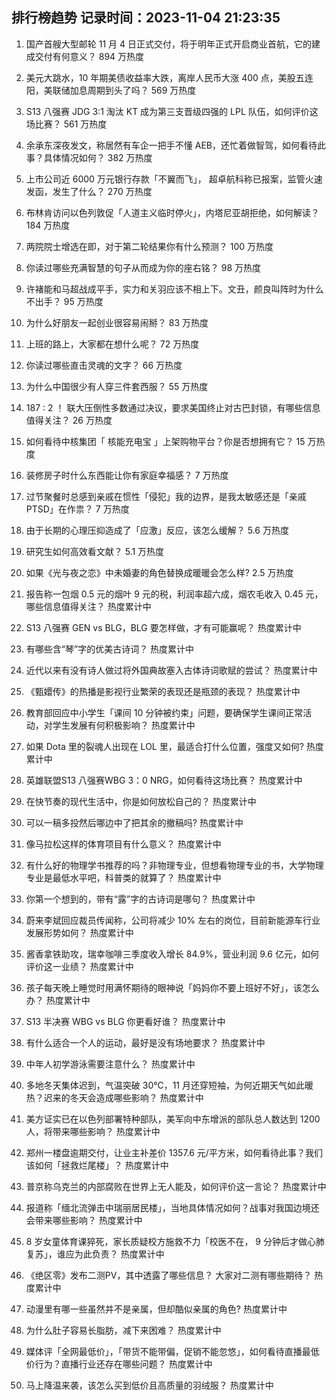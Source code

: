 
## 排行榜趋势 记录时间：2023-11-04 21:23:35
  
  1. 国产首艘大型邮轮 11 月 4 日正式交付，将于明年正式开启商业首航，它的建成交付有何意义？ 894 万热度
    
  2. 美元大跳水，10 年期美债收益率大跌，离岸人民币大涨 400 点，美股五连阳，美联储加息周期到头了吗？ 569 万热度
    
  3. S13 八强赛 JDG 3:1 淘汰 KT 成为第三支晋级四强的 LPL 队伍，如何评价这场比赛？ 561 万热度
    
  4. 余承东深夜发文，称居然有车企一把手不懂 AEB，还忙着做智驾，如何看待此事？具体情况如何？ 382 万热度
    
  5. 上市公司近 6000 万元银行存款「不翼而飞」， 超卓航科称已报案，监管火速发函，发生了什么？ 270 万热度
    
  6. 布林肯访问以色列敦促「人道主义临时停火」，内塔尼亚胡拒绝，如何解读？ 184 万热度
    
  7. 两院院士增选在即，对于第二轮结果你有什么预测？ 100 万热度
    
  8. 你读过哪些充满智慧的句子从而成为你的座右铭？ 98 万热度
    
  9. 许褚能和马超战成平手，实力和关羽应该不相上下。文丑，颜良叫阵时为什么不出手？ 95 万热度
    
  10. 为什么好朋友一起创业很容易闹掰？ 83 万热度
    
  11. 上班的路上，大家都在想什么呢？ 72 万热度
    
  12. 你读过哪些直击灵魂的文字？ 66 万热度
    
  13. 为什么中国很少有人穿三件套西服？ 55 万热度
    
  14. 187 : 2 ！ 联大压倒性多数通过决议，要求美国终止对古巴封锁，有哪些信息值得关注？ 26 万热度
    
  15. 如何看待中核集团「 核能充电宝 」上架购物平台？你是否想拥有它？ 15 万热度
    
  16. 装修房子时什么东西能让你有家庭幸福感？ 7 万热度
    
  17. 过节聚餐时总感到亲戚在惯性「侵犯」我的边界，是我太敏感还是「亲戚PTSD」在作祟？ 7 万热度
    
  18. 由于长期的心理压抑造成了「应激」反应，该怎么缓解？ 5.6 万热度
    
  19. 研究生如何高效看文献？ 5.1 万热度
    
  20. 如果《光与夜之恋》中未婚妻的角色替换成暖暖会怎么样? 2.5 万热度
    
  21. 报告称一包烟 0.5 元的烟叶 9 元的税，利润率超六成，烟农毛收入 0.45 元，哪些信息值得关注？ 热度累计中
    
  22. S13 八强赛 GEN vs BLG，BLG 要怎样做，才有可能赢呢？ 热度累计中
    
  23. 有哪些含“琴”字的优美古诗词？ 热度累计中
    
  24. 近代以来有没有诗人做过将外国典故塞入古体诗词歌赋的尝试？ 热度累计中
    
  25. 《甄嬛传》的热播是影视行业繁荣的表现还是瓶颈的表现？ 热度累计中
    
  26. 教育部回应中小学生「课间 10 分钟被约束」问题，要确保学生课间正常活动，对学生发展有何积极影响？ 热度累计中
    
  27. 如果 Dota 里的裂魂人出现在 LOL 里，最适合打什么位置，强度又如何? 热度累计中
    
  28. 英雄联盟S13 八强赛WBG 3：0 NRG，如何看待这场比赛？ 热度累计中
    
  29. 在快节奏的现代生活中，你是如何放松自己的？ 热度累计中
    
  30. 可以一稿多投然后哪边中了把其余的撤稿吗? 热度累计中
    
  31. 像马拉松这样的体育项目有什么意义？ 热度累计中
    
  32. 有什么好的物理学书推荐的吗？非物理专业，但想看物理专业的书，大学物理专业是最低水平吧，科普类的就算了？ 热度累计中
    
  33. 你第一个想到的，带有“露”字的古诗词是哪句？ 热度累计中
    
  34. 蔚来李斌回应裁员传闻称，公司将减少 10% 左右的岗位，目前新能源车行业发展形势如何？ 热度累计中
    
  35. 酱香拿铁助攻，瑞幸咖啡三季度收入增长 84.9%，营业利润 9.6 亿元，如何评价这一业绩？ 热度累计中
    
  36. 孩子每天晚上睡觉时用满怀期待的眼神说「妈妈你不要上班好不好」，该怎么办？ 热度累计中
    
  37. S13 半决赛 WBG vs BLG 你更看好谁？ 热度累计中
    
  38. 有什么适合一个人的运动，最好是没有场地要求？ 热度累计中
    
  39. 中年人初学游泳需要注意什么？ 热度累计中
    
  40. 多地冬天集体迟到，气温突破 30℃，11 月还穿短袖，为何近期天气如此暖热？迟来的冬天会造成哪些影响？ 热度累计中
    
  41. 美方证实已在以色列部署特种部队，美军向中东增派的部队总人数达到 1200 人，将带来哪些影响？ 热度累计中
    
  42. 郑州一楼盘逾期交付，让业主补差价 1357.6 元/平方米，如何看待此事？我们该如何「拯救烂尾楼」？ 热度累计中
    
  43. 普京称乌克兰的内部腐败在世界上无人能及，如何评价这一言论？ 热度累计中
    
  44. 报道称「缅北流弹击中瑞丽居民楼」，当地具体情况如何？战事对我国边境还会带来哪些影响？ 热度累计中
    
  45. 8 岁女童体育课猝死，家长质疑校方施救不力「校医不在， 9 分钟后才做心肺复苏」，谁应为此负责？ 热度累计中
    
  46. 《绝区零》发布二测PV，其中透露了哪些信息？ 大家对二测有哪些期待？ 热度累计中
    
  47. 动漫里有哪一些虽然并不是亲属，但却酷似亲属的角色? 热度累计中
    
  48. 为什么肚子容易长脂肪，减下来困难？ 热度累计中
    
  49. 媒体评「全网最低价」，「带货不能带偏，促销不能忽悠」，如何看待直播最低价行为？直播行业还存在哪些问题？ 热度累计中
    
  50. 马上降温来袭，该怎么买到低价且高质量的羽绒服？ 热度累计中
    